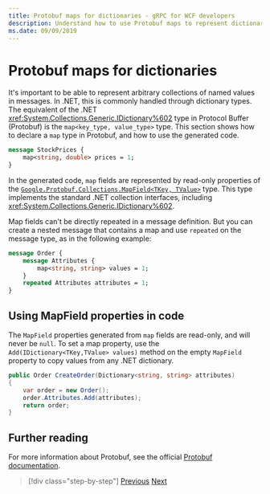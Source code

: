 ```yaml
---
title: Protobuf maps for dictionaries - gRPC for WCF developers
description: Understand how to use Protobuf maps to represent dictionary types in .NET.
ms.date: 09/09/2019
---
```


# Protobuf maps for dictionaries

It's important to be able to represent arbitrary collections of named values in messages. In .NET, this is commonly handled through dictionary types. The equivalent of the .NET <xref:System.Collections.Generic.IDictionary%602> type in Protocol Buffer (Protobuf) is the `map<key_type, value_type>` type. This section shows how to declare a `map` type in Protobuf, and how to use the generated code.

```protobuf
message StockPrices {
    map<string, double> prices = 1;
}
```

In the generated code, `map` fields are represented by read-only properties of the [`Google.Protobuf.Collections.MapField<TKey, TValue>`][map-field] type. This type implements the standard .NET collection interfaces, including <xref:System.Collections.Generic.IDictionary%602>.

Map fields can't be directly repeated in a message definition. But you can create a nested message that contains a map and use `repeated` on the message type, as in the following example:

```protobuf
message Order {
    message Attributes {
        map<string, string> values = 1;
    }
    repeated Attributes attributes = 1;
}
```

## Using MapField properties in code

The `MapField` properties generated from `map` fields are read-only, and will never be `null`. To set a map property, use the `Add(IDictionary<TKey,TValue> values)` method on the empty `MapField` property to copy values from any .NET dictionary.

```csharp
public Order CreateOrder(Dictionary<string, string> attributes)
{
    var order = new Order();
    order.Attributes.Add(attributes);
    return order;
}
```

## Further reading

For more information about Protobuf, see the official [Protobuf documentation](https://developers.google.com/protocol-buffers/docs/overview).

[map-field]: https://developers.google.cn/protocol-buffers/docs/reference/csharp/class/google/protobuf/collections/map-field-t-key-t-value-

>[!div class="step-by-step"]
>[Previous](protobuf-enums.md)
>[Next](wcf-services-to-grpc-comparison.md)
